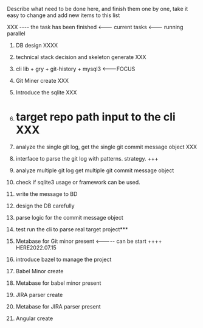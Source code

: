 Describe what need to be done here, and finish them one by one, 
take it easy to change and add new items to this list

XXX ---- the task has been finished
<--- current tasks
<--- running parallel


1. DB design XXXX
2. technical stack decision and skeleton generate XXX



3. cli lib + gry + git-history + mysql3   <---FOCUS

4. Git Miner create XXX
5. Introduce the sqlite XXX
6. target repo path input to the cli XXX
   =======================================================================================
7. analyze the single git log, get the single git commit message object XXX
8. interface to parse the git log with patterns. strategy. +++
   
9. analyze multiple git log get multiple git commit message object
10. check if sqlite3 usage or framework can be used. 
11. write the message to BD
12. design the DB carefully
13. parse logic for the commit message object
14. test run the cli to parse real target project***

15. Metabase for Git minor present  <----- can be start ++++ HERE2022.07.15
16. introduce bazel to manage the project


17. Babel Minor create
18. Metabase for babel minor present
19. JIRA parser create
20. Metabase for JIRA parser present
21. Angular create